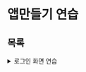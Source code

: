 # 앱만들기 연습

## 목록

<details>
<summary>로그인 화면 연습</summary>
<div markdown="1">
https://github.com/flashSeok/LoginPractice
</div>
</details>
